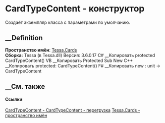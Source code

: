 # CardTypeContent - конструктор
Создаёт экземпляр класса с параметрами по умолчанию.
##  __Definition
 **Пространство имён:** [Tessa.Cards](N_Tessa_Cards.htm)  
 **Сборка:** Tessa (в Tessa.dll) Версия: 3.6.0.17
C# __Копировать
     protected CardTypeContent()
VB __Копировать
     Protected Sub New
C++ __Копировать
     protected:
    CardTypeContent()
F# __Копировать
     new : unit -> CardTypeContent
##  __См. также
#### Ссылки
[CardTypeContent - ](T_Tessa_Cards_CardTypeContent.htm)
[CardTypeContent - перегрузка](Overload_Tessa_Cards_CardTypeContent__ctor.htm)
[Tessa.Cards - пространство имён](N_Tessa_Cards.htm)

